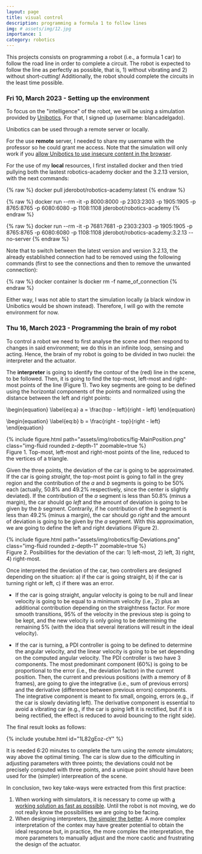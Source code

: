 ```yaml
---
layout: page
title: visual control
description: programming a formula 1 to follow lines
img: # assets/img/12.jpg
importance: 1
category: robotics
---
```


This projects consists on programming a robot (i.e., a formula 1 car) to follow the road line in order to complete a circuit. The robot is expected to follow the line as perfectly as possible, that is, 1) without vibrating and 2) without short-cutting! Additionally, the robot should complete the circuits in the least time possible.


### Fri 10, March 2023 - Setting up the environment

To focus on the "intelligence" of the robot, we will be using a simulation provided by [Unibotics](https://unibotics.org). For that, I signed up (username: blancadelgado). 

Unibotics can be used through a remote server or locally.

For the use **remote** server, I needed to share my username with the professor so he could grant me access. Note that the simulation will only work if you [allow Unibotics to use insecure content in the browser](https://forum.unibotics.org/t/allow-insecure-content-in-the-browser/651).

For the use of my **local** resources, I first installed docker and then tried pullying both the lastest robotics-academy docker and the 3.2.13 version, with the next commands:

{% raw %}
docker pull jderobot/robotics-academy:latest 
{% endraw %}

{% raw %}
docker run --rm -it -p 8000:8000 -p 2303:2303 -p 1905:1905 -p 8765:8765 -p 6080:6080 -p 1108:1108 jderobot/robotics-academy
{% endraw %}

{% raw %}
docker run --rm -it -p 7681:7681 -p 2303:2303 -p 1905:1905 -p 8765:8765 -p 6080:6080 -p 1108:1108 jderobot/robotics-academy:3.2.13 --no-server
{% endraw %}

Note that to switch between the latest version and version 3.2.13, the already established connection had to be removed using the following commands (first to see the connections and then to remove the unwanted connection):

{% raw %}
docker container ls
docker rm -f name_of_connection
{% endraw %}

Either way, I was not able to start the simulation locally (a black window in Unibotics would be shown instead). Therefore, I will go with the remote environment for now.


### Thu 16, March 2023 - Programming the brain of my robot

To control a robot we need to first analyse the scene and then respond to changes in said environment; we do this in an infinite loop, sensing and acting.
Hence, the brain of my robot is going to be divided in two nuclei: the interpreter and the actuator.

The **interpreter** is going to identify the contour of the (red) line in the scene, to be followed. Then, it is going to find the top-most, left-most and right-most points of the line (Figure 1). Two key segments are going to be defined using the horizontal components of the points and normalized using the distance between the left and right points:

\begin{equation}
\label{eq:a}
    a = \frac{top - left}{right - left}
\end{equation}

\begin{equation}
\label{eq:b}
    b = \frac{right - top}{right - left}
\end{equation}

<div class="row mt-3">
    <div class="col-sm mt-3 mt-md-0">
        {% include figure.html path="assets/img/robotics/fig-MainPosition.png" class="img-fluid rounded z-depth-1" zoomable=true %}
    </div>
</div>
<div class="caption">
    Figure 1. Top-most, left-most and right-most points of the line, reduced to the vertices of a triangle.
</div>

Given the three points, the deviation of the car is going to be approximated. If the car is going *straight*, the top-most point is going to fall in the grey region and the contribution of the *a* and *b* segments is going to be 50% each (actually, 50.8% and 49.2% respectively, since the center is slightly deviated). If the contribution of the *a* segment is less than 50.8% (minus a margin), the car should go *left* and the amount of deviation is going to be given by the *b* segment. Contrarily, if he contribution of the *b* segment is less than 49.2% (minus a margin), the car should go *right* and the amount of deviation is going to be given by the *a* segment. With this approximation, we are going to define the left and right deviations (Figure 2).

<div class="row mt-3">
    <div class="col-sm mt-3 mt-md-0">
        {% include figure.html path="assets/img/robotics/fig-Deviations.png" class="img-fluid rounded z-depth-1" zoomable=true %}
    </div>
</div>
<div class="caption">
    Figure 2. Posibilities for the deviation of the car: 1) left-most, 2) left, 3) right, 4) right-most.
</div>

Once interpreted the deviation of the car, two controllers are designed depending on the situation: a) if the car is going straight, b) if the car is turning right or left, c) if there was an error. 

- If the car is going straight, angular velocity is going to be null and linear velocity is going to be equal to a minimum velocity (i.e., 2) plus an additional contribution depending on the straightness factor. For more smooth transitions, 95% of the velocity in the previous step is going to be kept, and the new velocity is only going to be determining the remaining 5% (with the idea that several iterations will result in the ideal velocity).

- If the car is turning, a PDI controller is going to be defined to determine the angular velocity, and the linear velocity is going to be set depending on the computed angular velocity. The PDI controller is two have 3 components. The most predominant component (60%) is going to be proportional to the error (i.e., the deviation factor) in the current position. Then, the current and previous positions (with a memory of 8 frames), are going to give the integrative (i.e., sum of previous errors) and the derivative (difference between previous errors) components. The integrative component is meant to fix small, ongoing, errors (e.g., if the car is slowly deviating left). The derivative component is essential to avoid a vibrating car (e.g., if the car is going left it is rectified, but if it is being rectified, the effect is reduced to avoid bouncing to the right side).

The final result looks as follows:

{% include youtube.html id="1L82gEoz-cY" %}

It is needed 6:20 minutes to complete the turn using the *remote* simulators; way above the optimal timing. The car is slow due to the difficulting in adjusting parameters with three points; the deviations could not be precisely computed with three points, and a unique point should have been used for the (simpler) interpreation of the scene. 

In conclusion, two key take-ways were extracted from this first practice:
1. When working with simulators, it is necessary to come up with <u>a working solution as fast as possible</u>. Until the robot is not moving, we do not really know the possibilities we are going to be facing. 
2. When designing interpreters, <u>the simpler the better</u>. A more complex interpretation of the contex may have greater potential to obtain the ideal response but, in practice, the more complex the interpretation, the more parameters to manually adjust and the more caotic and frustrating the design of the actuator.





